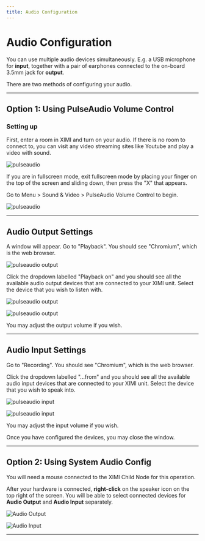 ```yaml
---
title: Audio Configuration
---
```


# Audio Configuration

You can use multiple audio devices simultaneously. E.g. a USB microphone for **input**, together with a pair of earphones connected to the on-board 3.5mm jack for **output**.

There are two methods of configuring your audio.

---

## Option 1: Using PulseAudio Volume Control

### Setting up

First, enter a room in XIMI and turn on your audio. If there is no room to connect to, you can visit any video streaming sites like Youtube and play a video with sound.

![pulseaudio](/img/new-user-manual/child-raspi/pulse-audio-1.png)

If you are in fullscreen mode, exit fullscreen mode by placing your finger on the top of the screen and sliding down, then press the "X" that appears.

Go to Menu > Sound & Video > PulseAudio Volume Control to begin.

![pulseaudio](/img/new-user-manual/child-raspi/pulse-audio-2.png)

---

## Audio Output Settings

A window will appear. Go to "Playback". You should see "Chromium", which is the web browser.

![pulseaudio output](/img/new-user-manual/child-raspi/pulse-audio-3.png)

Click the dropdown labelled "Playback on" and you should see all the available audio output devices that are connected to your XIMI unit. Select the device that you wish to listen with.

![pulseaudio output](/img/new-user-manual/child-raspi/pulse-audio-3.png)

![pulseaudio output](/img/new-user-manual/child-raspi/pulse-audio-4.png)

You may adjust the output volume if you wish.

---

## Audio Input Settings

Go to "Recording". You should see "Chromium", which is the web browser.

Click the dropdown labelled "...from" and you should see all the available audio input devices that are connected to your XIMI unit. Select the device that you wish to speak into.

![pulseaudio input](/img/new-user-manual/child-raspi/pulse-audio-5.png)

![pulseaudio input](/img/new-user-manual/child-raspi/pulse-audio-6.png)

You may adjust the input volume if you wish.

Once you have configured the devices, you may close the window.

---

## Option 2: Using System Audio Config

You will need a mouse connected to the XIMI Child Node for this operation.

After your hardware is connected, **right-click** on the speaker icon on the top right of the screen. You will be able to select connected devices for **Audio Output** and **Audio Input** separately.

![Audio Output](/img/new-user-manual/child-raspi/4-audio.png)

![Audio Input](/img/new-user-manual/child-raspi/30-audiodetection.png)

---
